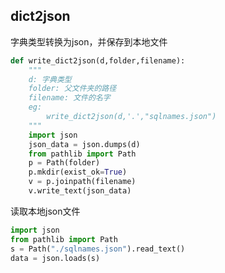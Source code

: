 ## dict2json

字典类型转换为json，并保存到本地文件



```python
def write_dict2json(d,folder,filename):
    """
    d: 字典类型
    folder: 父文件夹的路径
    filename: 文件的名字
    eg:
        write_dict2json(d,'.',"sqlnames.json")
    """
    import json
    json_data = json.dumps(d)
    from pathlib import Path
    p = Path(folder)
    p.mkdir(exist_ok=True)    
    v = p.joinpath(filename)
    v.write_text(json_data)
```



读取本地json文件

```python
import json
from pathlib import Path
s = Path("./sqlnames.json").read_text()
data = json.loads(s)
```

